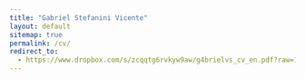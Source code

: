 ```yaml
---
title: "Gabriel Stefanini Vicente"
layout: default
sitemap: true
permalink: /cv/
redirect_to:
  - https://www.dropbox.com/s/zcqqtg6rvkyw9aw/g4brielvs_cv_en.pdf?raw=1
---
```

